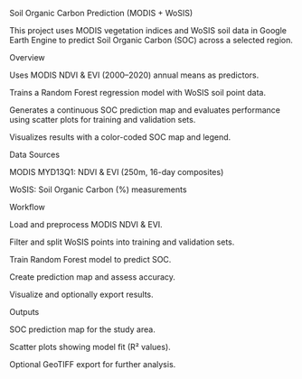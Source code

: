 Soil Organic Carbon Prediction (MODIS + WoSIS)

This project uses MODIS vegetation indices and WoSIS soil data in Google Earth Engine to predict Soil Organic Carbon (SOC) across a selected region.

Overview

Uses MODIS NDVI & EVI (2000–2020) annual means as predictors.

Trains a Random Forest regression model with WoSIS soil point data.

Generates a continuous SOC prediction map and evaluates performance using scatter plots for training and validation sets.

Visualizes results with a color-coded SOC map and legend.

Data Sources

MODIS MYD13Q1: NDVI & EVI (250m, 16-day composites)

WoSIS: Soil Organic Carbon (%) measurements

Workflow

Load and preprocess MODIS NDVI & EVI.

Filter and split WoSIS points into training and validation sets.

Train Random Forest model to predict SOC.

Create prediction map and assess accuracy.

Visualize and optionally export results.

Outputs

SOC prediction map for the study area.

Scatter plots showing model fit (R² values).

Optional GeoTIFF export for further analysis.

